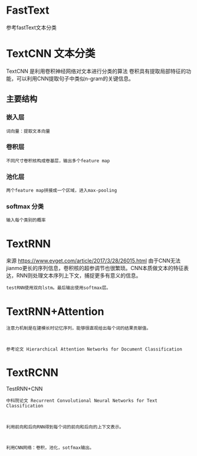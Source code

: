 # FastText
参考fastText文本分类
# TextCNN 文本分类
TextCNN 是利用卷积神经网络对文本进行分类的算法
卷积具有提取局部特征的功能，可以利用CNN提取句子中类似n-gram的关键信息。
## 主要结构
### 嵌入层
	
	词向量：提取文本向量
### 卷积层
	
	不同尺寸卷积核构成卷基层，输出多个feature map
### 池化层
	
	两个feature map拼接成一个区域，进入max-pooling

### softmax 分类
	
	输入每个类别的概率
# TextRNN
来源 https://www.evget.com/article/2017/3/28/26015.html
由于CNN无法jianmo更长的序列信息，卷积核的超参调节也很繁琐。CNN本质做文本的特征表达，RNN则处理文本序列上下文，捕捉更多有意义的信息。
	
	testRNN使用双向lstm。最后输出使用softmax层。
# TextRNN+Attention
	
	注意力机制是在建模长时记忆序列，能够很直观给出每个词的结果贡献值。
# 
   
    参考论文 Hierarchical Attention Networks for Document Classification
# TextRCNN 
TestRNN+CNN
    
    中科院论文 Recurrent Convolutional Neural Networks for Text Classification
#
    利用前向和后向RNN得到每个词的前向和后向的上下文表示。
#   
    利用CNN网络：卷积，池化，sotfmax输出。
    